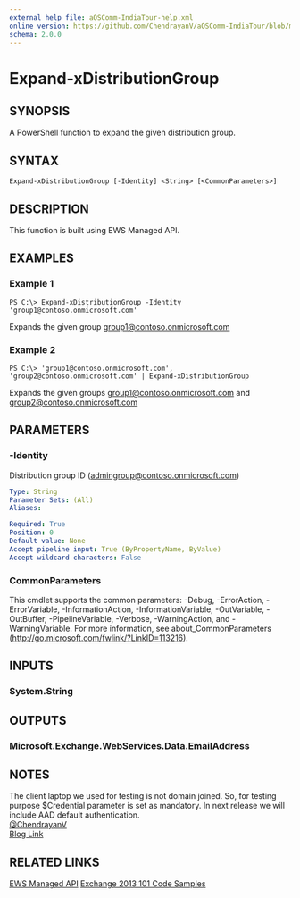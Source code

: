 ```yaml
---
external help file: aOSComm-IndiaTour-help.xml
online version: https://github.com/ChendrayanV/aOSComm-IndiaTour/blob/master/docs/Expand-xDistributionGroup.md
schema: 2.0.0
---
```


# Expand-xDistributionGroup

## SYNOPSIS
A PowerShell function to expand the given distribution group. 

## SYNTAX

```
Expand-xDistributionGroup [-Identity] <String> [<CommonParameters>]
```

## DESCRIPTION
This function is built using EWS Managed API. 

## EXAMPLES

### Example 1
```
PS C:\> Expand-xDistributionGroup -Identity 'group1@contoso.onmicrosoft.com'
```

Expands the given group group1@contoso.onmicrosoft.com

### Example 2
```
PS C:\> 'group1@contoso.onmicrosoft.com', 'group2@contoso.onmicrosoft.com' | Expand-xDistributionGroup
```

Expands the given groups group1@contoso.onmicrosoft.com and group2@contoso.onmicrosoft.com

## PARAMETERS

### -Identity
Distribution group ID (admingroup@contoso.onmicrosoft.com)

```yaml
Type: String
Parameter Sets: (All)
Aliases: 

Required: True
Position: 0
Default value: None
Accept pipeline input: True (ByPropertyName, ByValue)
Accept wildcard characters: False
```

### CommonParameters
This cmdlet supports the common parameters: -Debug, -ErrorAction, -ErrorVariable, -InformationAction, -InformationVariable, -OutVariable, -OutBuffer, -PipelineVariable, -Verbose, -WarningAction, and -WarningVariable. For more information, see about_CommonParameters (http://go.microsoft.com/fwlink/?LinkID=113216).

## INPUTS

### System.String

## OUTPUTS

### Microsoft.Exchange.WebServices.Data.EmailAddress

## NOTES
The client laptop we used for testing is not domain joined. So, for testing purpose $Credential parameter is set 
as mandatory. In next release we will include AAD default authentication.  
[@ChendrayanV](https://twitter.com/ChendrayanV)  
[Blog Link](http://chen.about-powershell.com)

## RELATED LINKS

[EWS Managed API](https://msdn.microsoft.com/en-us/library/office/dd877012(v=exchg.150).aspx#bk_EWSMA)
[Exchange 2013 101 Code Samples](https://code.msdn.microsoft.com/office/Exchange-2013-101-Code-3c38582c)